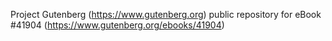 Project Gutenberg (https://www.gutenberg.org) public repository for eBook #41904 (https://www.gutenberg.org/ebooks/41904)

